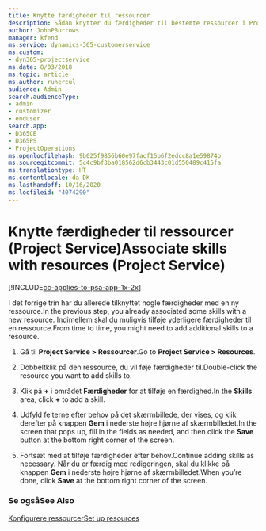 ```yaml
---
title: Knytte færdigheder til ressourcer
description: Sådan knytter du færdigheder til bestemte ressourcer i Project Service
author: JohnPBurrows
manager: kfend
ms.service: dynamics-365-customerservice
ms.custom:
- dyn365-projectservice
ms.date: 8/03/2018
ms.topic: article
ms.author: ruhercul
audience: Admin
search.audienceType:
- admin
- customizer
- enduser
search.app:
- D365CE
- D365PS
- ProjectOperations
ms.openlocfilehash: 9b025f9856b60e97facf15b6f2edcc8a1e59874b
ms.sourcegitcommit: 5c4c9bf3ba018562d6cb3443c01d550489c415fa
ms.translationtype: HT
ms.contentlocale: da-DK
ms.lasthandoff: 10/16/2020
ms.locfileid: "4074290"
---
```

# <a name="associate-skills-with-resources-project-service"></a><span data-ttu-id="ac607-103">Knytte færdigheder til ressourcer (Project Service)</span><span class="sxs-lookup"><span data-stu-id="ac607-103">Associate skills with resources (Project Service)</span></span>

[!INCLUDE[cc-applies-to-psa-app-1x-2x](../includes/cc-applies-to-psa-app-1x-2x.md)]

<span data-ttu-id="ac607-104">I det forrige trin har du allerede tilknyttet nogle færdigheder med en ny ressource.</span><span class="sxs-lookup"><span data-stu-id="ac607-104">In the previous step, you already associated some skills with  a new resource.</span></span> <span data-ttu-id="ac607-105">Indimellem skal du muligvis tilføje yderligere færdigheder til en ressource.</span><span class="sxs-lookup"><span data-stu-id="ac607-105">From time to time, you might need to add additional skills to a resource.</span></span>  
  
1.  <span data-ttu-id="ac607-106">Gå til **Project Service > Ressourcer**.</span><span class="sxs-lookup"><span data-stu-id="ac607-106">Go to **Project Service > Resources**.</span></span>  
  
2.  <span data-ttu-id="ac607-107">Dobbeltklik på den ressource, du vil føje færdigheder til.</span><span class="sxs-lookup"><span data-stu-id="ac607-107">Double-click the resource you want to add skills to.</span></span>  
  
3.  <span data-ttu-id="ac607-108">Klik på **+** i området **Færdigheder** for at tilføje en færdighed.</span><span class="sxs-lookup"><span data-stu-id="ac607-108">In the **Skills** area, click **+** to add a skill.</span></span>  
  
4.  <span data-ttu-id="ac607-109">Udfyld felterne efter behov på det skærmbillede, der vises, og klik derefter på knappen **Gem** i nederste højre hjørne af skærmbilledet.</span><span class="sxs-lookup"><span data-stu-id="ac607-109">In the screen that pops up, fill in the fields as needed, and then click the **Save** button at the bottom right corner of the screen.</span></span>  
  
5.  <span data-ttu-id="ac607-110">Fortsæt med at tilføje færdigheder efter behov.</span><span class="sxs-lookup"><span data-stu-id="ac607-110">Continue adding skills as necessary.</span></span> <span data-ttu-id="ac607-111">Når du er færdig med redigeringen, skal du klikke på knappen **Gem** i nederste højre hjørne af skærmbilledet.</span><span class="sxs-lookup"><span data-stu-id="ac607-111">When you’re done, click **Save** at the bottom right corner of the screen.</span></span>  
  
### <a name="see-also"></a><span data-ttu-id="ac607-112">Se også</span><span class="sxs-lookup"><span data-stu-id="ac607-112">See Also</span></span>  
 [<span data-ttu-id="ac607-113">Konfigurere ressourcer</span><span class="sxs-lookup"><span data-stu-id="ac607-113">Set up resources</span></span>](../psa/set-up-resources.md)
